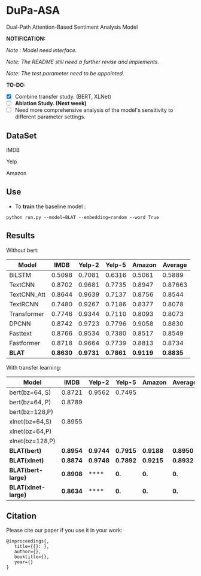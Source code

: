 # DuPa-ASA
 Dual-Path Attention-Based Sentiment Analysis Model

**NOTIFICATION:**

_Note : Model need interface._

*Note: The README still need a further revise and implements.* 

*Note: The test parameter need to be appointed.*

**TO-DO:**

- [x] Combine transfer study. (BERT, XLNet) 
- [ ] **Ablation Study. (Next week)**
- [ ] Need more comprehensive analysis of the model's sensitivity to different parameter settings.

## DataSet

IMDB

Yelp

Amazon

## Use

* To **train** the  baseline model :

```shell
python run.py --model=BLAT --embedding=random --word True
```

## Results

Without bert:

| Model       | IMDB       | Yelp-2     | Yelp-5     | Amazon     | Average |
| ----------- | ---------- | ---------- | ---------- | ---------- | ------- |
| BiLSTM      | 0.5098     | 0.7081     | 0.6316     | 0.5061     | 0.5889  |
| TextCNN     | 0.8702     | 0.9681     | 0.7735     | 0.8947     | 0.87663 |
| TextCNN_Att | 0.8644     | 0.9639     | 0.7137     | 0.8756     | 0.8544  |
| TextRCNN    | 0.7480     | 0.9267     | 0.7186     | 0.8377     | 0.8078  |
| Transformer | 0.7746     | 0.9344     | 0.7110     | 0.8093     | 0.8073  |
| DPCNN       | 0.8742     | 0.9723     | 0.7796     | 0.9058     | 0.8830  |
| Fasttext    | 0.8766     | 0.9534     | 0.7380     | 0.8517     | 0.8549  |
| Fastformer  | 0.8718     | 0.9664     | 0.7739     | 0.8813     | 0.8734  |
| **BLAT**    | **0.8630** | **0.9731** | **0.7861** | **0.9119** | **0.8835** |

With transfer learning:

| Model                 | IMDB       | Yelp-2     | Yelp-5     | Amazon     | Average    |
| --------------------  | ---------- | ---------- | ---------- | ---------- | ---------- |
| bert(bz=64, S)        | 0.8721 | 0.9562 | 0.7495 |            |            |
| bert(bz=64, P)        | 0.8789     |            |            |            |            |
| bert(bz=128,P)        |            |            |            |            |            |
| xlnet(bz=64,S)        | 0.8955 |            |            |            |            |
| xlnet(bz=64,P)        |            |            |            |            |            |
| xlnet(bz=128,P)       |            |            |            |            |            |
| **BLAT(bert)**        | **0.8954** | **0.9744** | **0.7915** | **0.9188** | **0.8950** |
| **BLAT(xlnet)**       | **0.8874** | **0.9748** | **0.7892** | **0.9215** | **0.8932** |
| **BLAT(bert-large)**  | **0.8908** | **** | **0.** | **0.** | **0.** |
| **BLAT(xlnet-large)** | **0.8634** | **** | **0.** | **0.** | **0.** |

## Citation

Please cite our paper if you use it in your work:

```shell
@inproceedings{,
   title={{}: },
   author={},
   booktitle={},
   year={}
}
```
